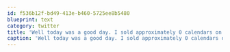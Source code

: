 ```yaml
---
id: f536b12f-bd49-413e-b460-5725ee8b5480
blueprint: text
category: twitter
title: 'Well today was a good day. I sold approximately 0 calendars on Etsy'
caption: 'Well today was a good day. I sold approximately 0 calendars on Etsy'
---
```

